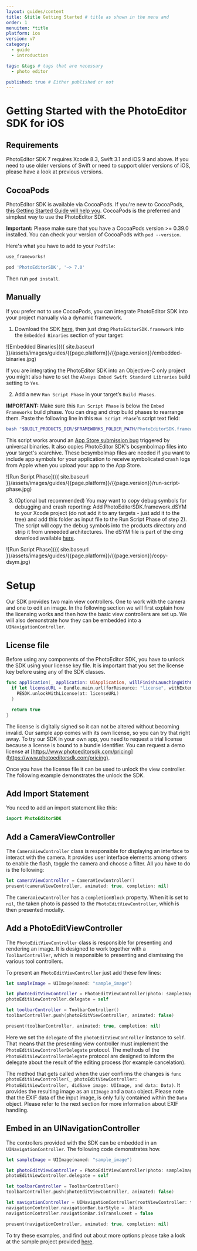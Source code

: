 ```yaml
---
layout: guides/content
title: &title Getting Started # title as shown in the menu and
order: 1
menuitem: *title
platform: ios
version: v7
category:
  - guide
  - introduction

tags: &tags # tags that are necessary
  - photo editor

published: true # Either published or not
---
```


# Getting Started with the PhotoEditor SDK for iOS

## Requirements

PhotoEditor SDK 7 requires Xcode 8.3, Swift 3.1 and iOS 9 and above. If you need to use older versions of Swift or need to support older versions of iOS, please have a look at previous versions.

## CocoaPods

PhotoEditor SDK is available via CocoaPods. If you're new to CocoaPods, [this Getting Started Guide will help you](https://guides.cocoapods.org/using/getting-started.html). CocoaPods is the preferred and simplest way to use the PhotoEditor SDK.

**Important:** Please make sure that you have a CocoaPods version >= 0.39.0 installed. You can check your version of CocoaPods with `pod --version`.

Here's what you have to add to your `Podfile`:

```ruby
use_frameworks!

pod 'PhotoEditorSDK', '~> 7.0'
```

Then run `pod install`.

## Manually

If you prefer not to use CocoaPods, you can integrate PhotoEditor SDK into your project manually via a dynamic framework.

1) Download the SDK [here](https://github.com/imgly/pesdk-ios-build/releases/latest), then just drag `PhotoEditorSDK.framework` into the `Embedded Binaries` section of your target:

![Embedded Binaries]({{ site.baseurl }}/assets/images/guides/{{page.platform}}/{{page.version}}/embedded-binaries.jpg)

If you are integrating the PhotoEditor SDK into an Objective-C only project you might also have to set the `Always Embed Swift Standard Libraries` build setting to `Yes`.

2) Add a new `Run Script Phase` in your target’s `Build Phases`.

**IMPORTANT:** Make sure this `Run Script Phase` is below the `Embed Frameworks` build phase.
You can drag and drop build phases to rearrange them.
Paste the following line in this `Run Script Phase`'s script text field:

```bash
bash "$BUILT_PRODUCTS_DIR/$FRAMEWORKS_FOLDER_PATH/PhotoEditorSDK.framework/strip-framework.sh"
```

This script works around an [App Store submission bug](http://www.openradar.me/radar?id=6409498411401216) triggered by universal binaries. It also copies PhotoEditor SDK's bcsymbolmap files into your target's xcarchive. These bcsymbolmap files are needed if you want to include app symbols for your application to receive symbolicated crash logs from Apple when you upload your app to the App Store.

![Run Script Phase]({{ site.baseurl }}/assets/images/guides/{{page.platform}}/{{page.version}}/run-script-phase.jpg)

3) (Optional but recommended) You may want to copy debug symbols for debugging and crash reporting: Add PhotoEditorSDK.framework.dSYM to your Xcode project (do not add it to any targets - just add it to the tree) and add this folder as input file to the Run Script Phase of step 2). The script will copy the debug symbols into the products directory and strip it from unneeded architectures. The dSYM file is part of the dmg download available [here](https://github.com/imgly/pesdk-ios-build/releases/latest).

![Run Script Phase]({{ site.baseurl }}/assets/images/guides/{{page.platform}}/{{page.version}}/copy-dsym.jpg)

# Setup

Our SDK provides two main view controllers. One to work with the camera and one to edit an image.
In the following section we will first explain how the licensing works
and then how the basic view controllers are set up. We will also demonstrate how they can be embedded into a `UINavigationController`.

## License file

Before using any components of the PhotoEditor SDK, you have to unlock the SDK using your license key file. It is important that you set the license key before using any of the SDK classes.

```swift
func application(_ application: UIApplication, willFinishLaunchingWithOptions launchOptions: [UIApplicationLaunchOptionsKey : Any]? = nil) -> Bool {
  if let licenseURL = Bundle.main.url(forResource: "license", withExtension: "") {
    PESDK.unlockWithLicense(at: licenseURL)
  }

  return true
}
```

The license is digitally signed so it can not be altered without becoming invalid.
Our sample app comes with its own license, so you can try that right away.
To try our SDK in your own app, you need to request a trial license because a license is bound to a bundle identifier. You can request a demo license at [https://www.photoeditorsdk.com/pricing](https://www.photoeditorsdk.com/pricing).

Once you have the license file it can be used to unlock the view controller.
The following example demonstrates the unlock the SDK.

## Add Import Statement
You need to add an import statement like this:

```swift
import PhotoEditorSDK
```

## Add a CameraViewController

The `CameraViewController` class is responsible for displaying an interface to interact with the camera. It provides user interface elements among others to enable the flash, toggle the camera and choose a filter. All you have to do is the following:

```swift
let cameraViewController = CameraViewController()
present(cameraViewController, animated: true, completion: nil)
```

The `CameraViewController` has a `completionBlock` property. When it is set to `nil`, the taken photo is passed to the `PhotoEditViewController`, which is then presented modally.

## Add a PhotoEditViewController

The `PhotoEditViewController` class is responsible for presenting and rendering an image. It is designed to work together with a `ToolbarController`, which is responsible to presenting and dismissing the various tool controllers.

To present an `PhotoEditViewController` just add these few lines:

```swift
let sampleImage = UIImage(named: "sample_image")

let photoEditViewController = PhotoEditViewController(photo: sampleImage!)
photoEditViewController.delegate = self

let toolbarController = ToolbarController()
toolbarController.push(photoEditViewController, animated: false)

present(toolbarController, animated: true, completion: nil)
```

Here we set the `delegate` of the `photoEditViewController` instance to `self`.
That means that the presenting view controller must implement the `PhotoEditViewControllerDelegate` protocol.
The methods of the `PhotoEditViewControllerDelegate` protocol are designed to inform the delegate about the result of the editing process (for example cancelation).

The method that gets called when the user confirms the changes is
`func photoEditViewController(_ photoEditViewController: PhotoEditViewController, didSave image: UIImage, and data: Data)`.
It provides the resulting image as an `UIImage` and a `Data` object. Please note that the EXIF data of the input image, is only fully contained within the `Data` object. Please refer to the next section for more information about EXIF handling.

## Embed in an UINavigationController

The controllers provided with the SDK can be embedded in an `UINavigationController`. The following code demonstrates how.

```swift
let sampleImage = UIImage(named: "sample_image")

let photoEditViewController = PhotoEditViewController(photo: sampleImage!)
photoEditViewController.delegate = self

let toolbarController = ToolbarController()
toolbarController.push(photoEditViewController, animated: false)

let navigationController = UINavigationController(rootViewController: toolbarController)
navigationController.navigationBar.barStyle = .black
navigationController.navigationBar.isTranslucent = false

present(navigationController, animated: true, completion: nil)
```

To try these examples, and find out about more options please take a look at the sample project provided [here](https://github.com/imgly/pesdk-ios-examples).
